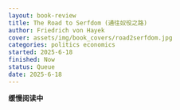 ```yaml
---
layout: book-review
title: The Road to Serfdom (通往奴役之路)
author: Friedrich von Hayek
cover: assets/img/book_covers/road2serfdom.jpg
categories: politics economics
started: 2025-6-18
finished: Now
status: Queue
date: 2025-6-18
---
```


**缓慢阅读中**